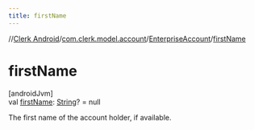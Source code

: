 ```yaml
---
title: firstName
---
```

//[Clerk Android](../../../index.html)/[com.clerk.model.account](../index.html)/[EnterpriseAccount](index.html)/[firstName](first-name.html)



# firstName



[androidJvm]\
val [firstName](first-name.html): [String](https://kotlinlang.org/api/latest/jvm/stdlib/kotlin-stdlib/kotlin/-string/index.html)? = null



The first name of the account holder, if available.




